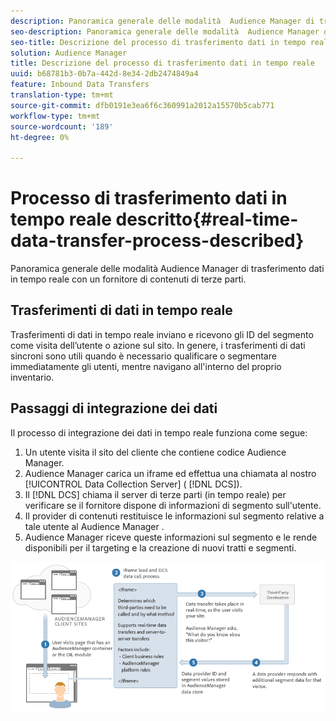 ```yaml
---
description: Panoramica generale delle modalità  Audience Manager di trasferimento dati in tempo reale con un fornitore di contenuti di terze parti.
seo-description: Panoramica generale delle modalità  Audience Manager di trasferimento dati in tempo reale con un fornitore di contenuti di terze parti.
seo-title: Descrizione del processo di trasferimento dati in tempo reale
solution: Audience Manager
title: Descrizione del processo di trasferimento dati in tempo reale
uuid: b68781b3-0b7a-442d-8e34-2db2474849a4
feature: Inbound Data Transfers
translation-type: tm+mt
source-git-commit: dfb0191e3ea6f6c360991a2012a15570b5cab771
workflow-type: tm+mt
source-wordcount: '189'
ht-degree: 0%

---
```



# Processo di trasferimento dati in tempo reale descritto{#real-time-data-transfer-process-described}

Panoramica generale delle modalità  Audience Manager di trasferimento dati in tempo reale con un fornitore di contenuti di terze parti.

<!-- real-time-data-transfer-explained.xml -->

## Trasferimenti di dati in tempo reale

Trasferimenti di dati in tempo reale inviano e ricevono gli ID del segmento come visita dell’utente o azione sul sito. In genere, i trasferimenti di dati sincroni sono utili quando è necessario qualificare o segmentare immediatamente gli utenti, mentre navigano all&#39;interno del proprio inventario.

## Passaggi di integrazione dei dati

Il processo di integrazione dei dati in tempo reale funziona come segue:

1. Un utente visita il sito del cliente che contiene  codice Audience Manager.
1.  Audience Manager carica un iframe ed effettua una chiamata al nostro [!UICONTROL Data Collection Server] ( [!DNL DCS]).
1. Il [!DNL DCS] chiama il server di terze parti (in tempo reale) per verificare se il fornitore dispone di informazioni di segmento sull&#39;utente.
1. Il provider di contenuti restituisce le informazioni sul segmento relative a tale utente al Audience Manager .
1.  Audience Manager riceve queste informazioni sul segmento e le rende disponibili per il targeting e la creazione di nuovi tratti e segmenti.

![](assets/rt_reduce70.png)